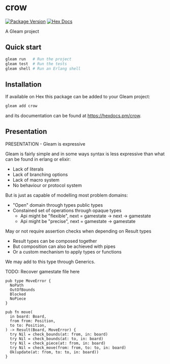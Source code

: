 # crow

[![Package Version](https://img.shields.io/hexpm/v/crow)](https://hex.pm/packages/crow)
[![Hex Docs](https://img.shields.io/badge/hex-docs-ffaff3)](https://hexdocs.pm/crow/)

A Gleam project

## Quick start

```sh
gleam run   # Run the project
gleam test  # Run the tests
gleam shell # Run an Erlang shell
```

## Installation

If available on Hex this package can be added to your Gleam project:

```sh
gleam add crow
```

and its documentation can be found at <https://hexdocs.pm/crow>.

## Presentation 

PRESENTATION - Gleam is expressive

Gleam is fairly simple and in some ways syntax is less expressive than what
can be found in erlang or elixir: 

* Lack of literals
* Lack of branching options
* Lack of macro system
* No behaviour or protocol system

But is just as capable of modelling most problem domains:

* "Open" domain through types public types
* Constained set of operations through opaque types
  * Api might be "flexible", next = gamestate -> next -> gamestate
  * Api might be "precise", next = gamestate -> gamestate

May or not require assertion checks when depending on Result types
  * Result types can be composed together
  * But composition can also be achieved with pipes
  * Or a custom mechanism to apply types or functions

We may add to this type through Generics.

TODO: Recover gamestate file here

```gleam
pub type MoveError {
  NoPath
  OutOfBounds
  Blocked
  NoPiece
}

pub fn move(
  in board: Board,
  from from: Position,
  to to: Position,
) -> Result(Board, MoveError) {
  try Nil = check_bounds(at: from, in: board)
  try Nil = check_bounds(at: to, in: board)
  try Nil = check_piece(at: from, in: board)
  try Nil = check_move(from: from, to: to, in: board)
  Ok(update(at: from, to: to, in: board))
}
```
